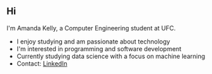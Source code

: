 ## Hi

I'm Amanda Kelly, a Computer Engineering student at UFC.

- I enjoy studying and am passionate about technology  
- I'm interested in programming and software development  
- Currently studying data science with a focus on machine learning  
- Contact: [LinkedIn](linkedin.com/in/amanda-kelly-caetano-7327ba269)
